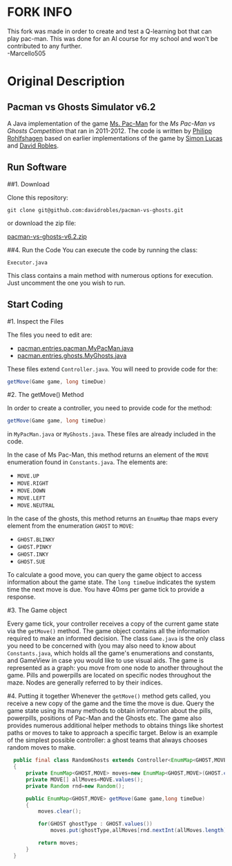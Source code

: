 # FORK INFO
This fork was made in order to create and test a Q-learning bot that can play pac-man. This was done for an AI course for my school and won't be contributed to any further.\
-Marcello505

# Original Description
## Pacman vs Ghosts Simulator v6.2

A Java implementation of the game [Ms. Pac-Man](https://en.wikipedia.org/wiki/Ms._Pac-Man)
for the *Ms Pac-Man vs Ghosts Competition* that ran in 2011-2012. The code is written by [Philipp Rohlfshagen](https://www.linkedin.com/in/philipp-rohlfshagen-6b602219)
based on earlier implementations of the game by [Simon Lucas](http://dces.essex.ac.uk/staff/lucas/) 
and [David Robles](https://www.linkedin.com/in/drobles).

## Run Software

##1. Download

Clone this repository:

```
git clone git@github.com:davidrobles/pacman-vs-ghosts.git
```

or download the zip file:

[pacman-vs-ghosts-v6.2.zip](https://github.com/davidrobles/pacman-vs-ghosts/archive/master.zip)

##4. Run the Code
You can execute the code by running the class:

```
Executor.java
```

This class contains a main method with numerous options for execution. Just uncomment the one you wish to run.

## Start Coding

#1. Inspect the Files

The files you need to edit are:

- [pacman.entries.pacman.MyPacMan.java](https://github.com/davidrobles/pacman-vs-ghosts/tree/master/src/pacman/entries/pacman/MyPacMan.java)
- [pacman.entries.ghosts.MyGhosts.java](https://github.com/davidrobles/pacman-vs-ghosts/tree/master/src/pacman/entries/ghosts/MyGhosts.java)

These files extend `Controller.java`. You will need to provide code for the:

```java
getMove(Game game, long timeDue)
```

#2. The getMove() Method

In order to create a controller, you need to provide code for the method:

```java
getMove(Game game, long timeDue)
```

in `MyPacMan.java` or `MyGhosts.java`. These files are already included in the code.

In the case of Ms Pac-Man, this method returns an element of the `MOVE` enumeration found in `Constants.java`. The elements are:

- `MOVE.UP`
- `MOVE.RIGHT`
- `MOVE.DOWN`
- `MOVE.LEFT`
- `MOVE.NEUTRAL`

In the case of the ghosts, this method returns an `EnumMap` thae maps every element from the enumeration `GHOST` to `MOVE`:

- `GHOST.BLINKY`
- `GHOST.PINKY`
- `GHOST.INKY`
- `GHOST.SUE`

To calculate a good move, you can query the game object to access information about the game state. The `long timeDue` indicates the system time the next move is due. You have 40ms per game tick to provide a response.

#3. The Game object

Every game tick, your controller receives a copy of the current game state via the `getMove()` method. The game object contains all the information required to make an informed decision. The class `Game.java` is the only class you need to be concerned with (you may also need to know about `Constants.java`, which holds all the game's enumerations and constants, and GameView in case you would like to use visual aids. The game is represented as a graph: you move from one node to another throughout the game. Pills and powerpills are located on specific nodes throughout the maze. Nodes are generally referred to by their indices.

#4. Putting it together
Whenever the `getMove()` method gets called, you receive a new copy of the game and the time the move is due. Query the game state using its many methods to obtain information about the pills, powerpills, positions of Pac-Man and the Ghosts etc. The game also provides numerous additional helper methods to obtains things like shortest paths or moves to take to approach a specific target. Below is an example of the simplest possible controller: a ghost teams that always chooses random moves to make.

```java
  public final class RandomGhosts extends Controller<EnumMap<GHOST,MOVE>>
  {
      private EnumMap<GHOST,MOVE> moves=new EnumMap<GHOST,MOVE>(GHOST.class);
      private MOVE[] allMoves=MOVE.values();
      private Random rnd=new Random();

      public EnumMap<GHOST,MOVE> getMove(Game game,long timeDue)
      {
          moves.clear();

          for(GHOST ghostType : GHOST.values())
              moves.put(ghostType,allMoves[rnd.nextInt(allMoves.length)]);

          return moves;
      }
  }
```
